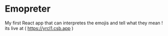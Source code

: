 # Emopreter
My first React app that can interpretes the emojis and tell what they mean !
its live at ( https://yrcl1.csb.app )
